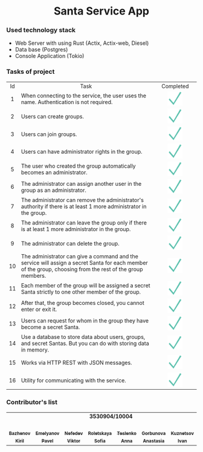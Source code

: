 

<h1 align="center"> Santa Service App</h1>

### Used technology stack
* Web Server with using Rust (Actix, Actix-web, Diesel)
* Data base (Postgres)
* Console Application (Tokio)

### Tasks of project
<table>
<tr>
    <td align="center">Id</td>
    <td align="center">Task</td>
    <td align="center">Completed</td>
</tr>
<tr>
    <td align="center">1</td>
    <td>When connecting to the service, the user uses the name. Authentication is not required.</td>
    <td style="color:#00FF00;" width="100px" align="center"><img src="images/Selected.svg" width="40px" alt=""/><br /></td>
</tr>
<tr>
    <td align="center">2</td>
    <td>Users can create groups.</td>
    <td style="color:#00FF00;" width="100px" align="center"><img src="images/Selected.svg" width="40px" alt=""/><br /></td>
</tr>
<tr>
    <td align="center">3</td>
    <td>Users can join groups.</td>
    <td style="color:#00FF00;" width="100px" align="center"><img src="images/Selected.svg" width="40px" alt=""/><br /></td>
</tr>
<tr>
    <td align="center">4</td>
    <td>Users can have administrator rights in the group.
    </td>
    <td style="color:#00FF00;" width="100px" align="center"><img src="images/Selected.svg" width="40px" alt=""/><br /></td>
</tr>
<tr>
    <td align="center">5</td>
    <td>The user who created the group automatically becomes an administrator.</td>
    <td style="color:#00FF00;" width="100px" align="center"><img src="images/Selected.svg" width="40px" alt=""/><br /></td>
</tr>
<tr>
    <td align="center">6</td>
    <td>The administrator can assign another user in the group as an administrator.</td>
    <td style="color:#00FF00;" width="100px" align="center"><img src="images/Selected.svg" width="40px" alt=""/><br /></td>
</tr>
<tr>
    <td align="center">7</td>
    <td>The administrator can remove the administrator's authority if there is at least 1 more administrator in the group.</td>
    <td style="color:#00FF00;" width="100px" align="center"><img src="images/Selected.svg" width="40px" alt=""/><br /></td>
</tr>
<tr>
    <td align="center">8</td>
    <td>The administrator can leave the group only if there is at least 1 more administrator in the group.</td>
    <td style="color:#00FF00;" width="100px" align="center"><img src="images/Selected.svg" width="40px" alt=""/><br /></td>
</tr>
<tr>
    <td align="center">9</td>
    <td>The administrator can delete the group.</td>
    <td style="color:#00FF00;" width="100px" align="center"><img src="images/Selected.svg" width="40px" alt=""/><br /></td>
</tr>
<tr>
    <td align="center">10</td>
    <td>The administrator can give a command and the service will assign a secret Santa for each member of the group, choosing from the rest of the group members.</td>
    <td style="color:#00FF00;" width="100px" align="center"><img src="images/Selected.svg" width="40px" alt=""/><br /></td>
</tr>
<tr>
    <td align="center">11</td>
    <td>Each member of the group will be assigned a secret Santa strictly to one other member of the group.</td>
    <td style="color:#00FF00;" width="100px" align="center"><img src="images/Selected.svg" width="40px" alt=""/><br /></td>
</tr>
<tr>
    <td align="center">12</td>
    <td>After that, the group becomes closed, you cannot enter or exit it.</td>
    <td style="color:#00FF00;" width="100px" align="center"><img src="images/Selected.svg" width="40px" alt=""/><br /></td>
</tr>
<tr>
    <td align="center">13</td>
    <td>Users can request for whom in the group they have become a secret Santa.</td>
    <td style="color:#00FF00;" width="100px" align="center"><img src="images/Selected.svg" width="40px" alt=""/><br /></td>
</tr>
<tr>
    <td align="center">14</td>
    <td>Use a database to store data about users, groups, and secret Santas. But you can do with storing data in memory.</td>
    <td style="color:#00FF00;" width="100px" align="center"><img src="images/Selected.svg" width="40px" alt=""/><br /></td>
</tr>
<tr>
    <td align="center">15</td>
    <td>Works via HTTP REST with JSON messages.</td>
    <td style="color:#00FF00;" width="100px" align="center"><img src="images/Selected.svg" width="40px" alt=""/><br /></td>
</tr>
<tr>
    <td align="center">16</td>
    <td>Utility for communicating with the service.</td>
    <td style="color:#00FF00;" width="100px" align="center"><img src="images/Selected.svg" width="40px" alt=""/><br /></td>
</tr>
</table>

### Contributor's list  ###
<table>
    <tr><td colspan="8" align="center"><b>3530904/10004<b></td></tr>
  <tr>
    <td align="center"><a href="https://github.com/Kirill06344"><img src="https://avatars.githubusercontent.com/u/67016214?v=4" width="100px" alt=""/><br /><sub><b>Bazhenov Kiril </b></sub></a><br />
    <td align="center"><a href="https://github.com/llav3ji2019"><img src="https://avatars.githubusercontent.com/u/56979109?v=4" width="100px" alt=""/><br /><sub><b>Emelyanov Pavel</b></sub></a><br />
    <td align="center"><a href="https://github.com/Koteron"><img src="https://avatars.githubusercontent.com/u/121894826?v=4" width="100px" alt=""/><br /><sub><b>Nefedev Viktor</b></sub></a><br/>
    <td align="center"><a href="https://github.com/sonix14"><img src="https://avatars.githubusercontent.com/u/117933964?v=4" width="100px" alt=""/><br /><sub><b>Roletskaya Sofia</b></sub></a><br />
    <td align="center"><a href="https://github.com/anutatesl"><img src="https://avatars.githubusercontent.com/u/121693400?v=4" width="100px" alt=""/><br /><sub><b>Teslenko Anna</b></sub></a><br />
    <td align="center"><a href="https://github.com/isAnastasia"><img src="https://avatars.githubusercontent.com/u/121755328?v=4" width="100px" alt=""/><br /><sub><b>Gorbunova Anastasia</b></sub></a><br />
    <td align="center"><a href="https://github.com/vano03voin"><img src="https://avatars.githubusercontent.com/u/90224456?v=4" width="100px" alt=""/><br /><sub><b>Kuznetsov Ivan</b></sub></a><br />
    <td align="center"><a href="https://github.com/erdemist1"><img src="https://avatars.githubusercontent.com/u/122188009?v=4" width="100px" alt=""/><br /><sub><b>Istaev Erdem</b></sub></a><br />
  </tr>
</table>

  
